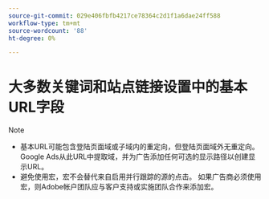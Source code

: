 ```yaml
---
source-git-commit: 029e406fbfb4217ce78364c2d1f1a6dae24ff588
workflow-type: tm+mt
source-wordcount: '88'
ht-degree: 0%

---
```

# 大多数关键词和站点链接设置中的基本URL字段

<!-- GGL expanded text ad, keyword, placement -->

>[!NOTE]
>
>* 基本URL可能包含登陆页面域或子域内的重定向，但登陆页面域外无重定向。 Google Ads从此URL中提取域，并为广告添加任何可选的显示路径以创建显示URL。
>* 避免使用宏，宏不会替代来自启用并行跟踪的源的点击。 如果广告商必须使用宏，则Adobe帐户团队应与客户支持或实施团队合作来添加宏。

